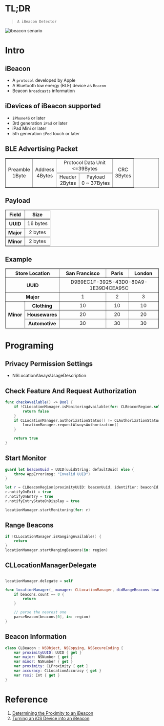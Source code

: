 # TL;DR
> `A iBeacon Detector`

![ibeacon senario](https://docs-assets.developer.apple.com/published/1b05f56180/6644bab4-c328-45b7-9020-2eb4ba8dadcc.png)

# Intro

## iBeacon
- A `protocol` developed by Apple
- A Bluetooth low energy (BLE) device as `Beacon`
- Beacon `broadcasts` information

## iDevices of iBeacon supported
- `iPhone4S` or later
- 3rd generation `iPad` or later
- iPad Mini or later
- 5th generation `iPod` touch or later

## BLE Advertising Packet

<table border="1" style="text-align:center;">
    <tr>
        <td rowspan="2">Preamble<br>1Byte</td>
        <td rowspan="2">Address<br>4Bytes</td>
        <td colspan="2">Protocol Data Unit<br><=39Bytes</td>
        <td rowspan="2">CRC<br>3Bytes</td>
    </tr>
    <tr>
        <td>Header<br>2Bytes</td>
        <td>Payload<br>0 ~ 37Bytes</td>
    </tr>
</table>

## Payload

<table border="1" style="text-align:center;">
    <tr style="border-bottom:2px solid;"> <!-- background:#cccccc -->
        <th>Field</th>
        <th>Size</th>
    </tr>
    <tr>
        <th>UUID</th>
        <td>16 bytes</td>
    </tr>
    <tr>
        <th>Major</th>
        <td>2 bytes</td>
    </tr>
    <tr>
        <th>Minor</th>
        <td>2 bytes</td>
    </tr>
</table>

## Example

<table border="1" style="text-align:center;">
    <tr style="border-bottom:2px solid;"> <!-- background:#cccccc -->
        <th colspan="2">Store Location</th>
        <th>San Francisco</th>
        <th>Paris</th>
        <th>London</th>
    </tr>
    <tr>
        <th colspan="2">UUID</th>
        <td colspan="3">D9B9EC1F-3925-43D0-80A9-1E39D4CEA95C</td>
    </tr>
    <tr>
        <th colspan="2">Major</th>
        <td>1</td>
        <td>2</td>
        <td>3</td>
    </tr>
    <tr>
        <th rowspan="3">Minor</th>
        <th>Clothing</th>
        <td>10</td>
        <td>10</td>
        <td>10</td>
    </tr>
    <tr>
        <th>Housewares</th>
        <td>20</td>
        <td>20</td>
        <td>20</td>
    </tr>
    <tr>
        <th>Automotive</th>
        <td>30</td>
        <td>30</td>
        <td>30</td>
    </tr>
</table>

# Programing

## Privacy Permission Settings

- NSLocationAlwaysUsageDescription

## Check Feature And Request Authorization

```swift
func checkAvailable() -> Bool {
    if !CLLocationManager.isMonitoringAvailable(for: CLBeaconRegion.self) {
        return false
    }
    if CLLocationManager.authorizationStatus() != CLAuthorizationStatus.authorizedAlways {
        locationManager.requestAlwaysAuthorization()
    }

    return true
}
```

## Start Monitor

```swift
guard let beaconUuid = UUID(uuidString: defaultUuid) else {
    throw AppError(msg: "Invalid UUID")
}

let r = CLBeaconRegion(proximityUUID: beaconUuid, identifier: beaconId)
r.notifyOnExit = true
r.notifyOnEntry = true
r.notifyEntryStateOnDisplay = true

locationManager.startMonitoring(for: r)
```

## Range Beacons

```swift
if !CLLocationManager.isRangingAvailable() {
    return
}
locationManager.startRangingBeacons(in: region)
```

## CLLocationManagerDelegate

```swift

locationManager.delegate = self

func locationManager(_ manager: CLLocationManager, didRangeBeacons beacons: [CLBeacon], in region: CLBeaconRegion) {
    if beacons.count == 0 {
        return
    }

    // parse the nearest one
    parseBeacon(beacons[0], in: region)
}
```

## Beacon Information

```swift
class CLBeacon : NSObject, NSCopying, NSSecureCoding {
    var proximityUUID: UUID { get }
    var major: NSNumber { get }
    var minor: NSNumber { get }
    var proximity: CLProximity { get }
    var accuracy: CLLocationAccuracy { get }
    var rssi: Int { get }
}
```

# Reference
1. [Determining the Proximity to an iBeacon](https://developer.apple.com/documentation/corelocation/determining_the_proximity_to_an_ibeacon)
1. [Turning an iOS Device into an iBeacon](https://developer.apple.com/documentation/corelocation/turning_an_ios_device_into_an_ibeacon)
